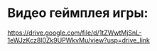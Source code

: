 # Видео геймплея игры:
https://drive.google.com/file/d/1tZWwtMjSnL-1eWJzKcz8l0Zk9UPWkvMu/view?usp=drive_link
